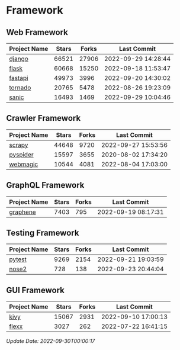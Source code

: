 # Framework

## Web Framework
| Project Name | Stars | Forks | Last Commit |
| ------------ | ----- | ----- | ----------- |
| [django](https://github.com/django/django) | 66521 | 27906 | 2022-09-29 14:28:44 |
| [flask](https://github.com/pallets/flask) | 60668 | 15250 | 2022-09-18 11:53:47 |
| [fastapi](https://github.com/tiangolo/fastapi) | 49973 | 3996 | 2022-09-20 14:30:02 |
| [tornado](https://github.com/tornadoweb/tornado) | 20765 | 5478 | 2022-08-26 19:23:09 |
| [sanic](https://github.com/sanic-org/sanic) | 16493 | 1469 | 2022-09-29 10:04:46 |

## Crawler Framework
| Project Name | Stars | Forks | Last Commit |
| ------------ | ----- | ----- | ----------- |
| [scrapy](https://github.com/scrapy/scrapy) | 44648 | 9720 | 2022-09-27 15:53:56 |
| [pyspider](https://github.com/binux/pyspider) | 15597 | 3655 | 2020-08-02 17:34:20 |
| [webmagic](https://github.com/code4craft/webmagic) | 10544 | 4081 | 2022-08-04 17:03:00 |

## GraphQL Framework
| Project Name | Stars | Forks | Last Commit |
| ------------ | ----- | ----- | ----------- |
| [graphene](https://github.com/graphql-python/graphene) | 7403 | 795 | 2022-09-19 08:17:31 |

## Testing Framework
| Project Name | Stars | Forks | Last Commit |
| ------------ | ----- | ----- | ----------- |
| [pytest](https://github.com/pytest-dev/pytest) | 9269 | 2154 | 2022-09-21 19:03:59 |
| [nose2](https://github.com/nose-devs/nose2) | 728 | 138 | 2022-09-23 20:44:04 |

## GUI Framework
| Project Name | Stars | Forks | Last Commit |
| ------------ | ----- | ----- | ----------- |
| [kivy](https://github.com/kivy/kivy) | 15067 | 2931 | 2022-09-10 17:00:13 |
| [flexx](https://github.com/flexxui/flexx) | 3027 | 262 | 2022-07-22 16:41:15 |

*Update Date: 2022-09-30T00:00:17*